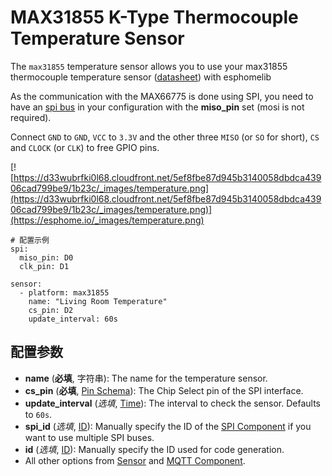 # MAX31855 K-Type Thermocouple Temperature Sensor

The `max31855` temperature sensor allows you to use your max31855 thermocouple temperature sensor ([datasheet](https://datasheets.maximintegrated.com/en/ds/MAX31855.pdf)) with esphomelib

As the communication with the MAX66775 is done using SPI, you need to have an [spi bus](https://esphome.io/components/spi#spi) in your configuration with the **miso_pin** set (mosi is not required).

Connect `GND` to `GND`, `VCC` to `3.3V` and the other three `MISO` (or `SO` for short), `CS` and `CLOCK` (or `CLK`) to free GPIO pins.

[![https://d33wubrfki0l68.cloudfront.net/5ef8fbe87d945b3140058dbdca43906cad799be9/1b23c/_images/temperature.png](https://d33wubrfki0l68.cloudfront.net/5ef8fbe87d945b3140058dbdca43906cad799be9/1b23c/_images/temperature.png)](https://esphome.io/_images/temperature.png)

```
# 配置示例
spi:
  miso_pin: D0
  clk_pin: D1

sensor:
  - platform: max31855
    name: "Living Room Temperature"
    cs_pin: D2
    update_interval: 60s
```

## **配置参数**

- **name** (**必填**, 字符串): The name for the temperature sensor.
- **cs_pin** (**必填**, [Pin Schema](https://esphome.io/guides/configuration-types#config-pin-schema)): The Chip Select pin of the SPI interface.
- **update_interval** (*选填*, [Time](https://esphome.io/guides/configuration-types#config-time)): The interval to check the sensor. Defaults to `60s`.
- **spi_id** (*选填*, [ID](esphome/guides/configuration-types#id)): Manually specify the ID of the [SPI Component](https://esphome.io/components/spi#spi) if you want to use multiple SPI buses.
- **id** (*选填*, [ID](esphome/guides/configuration-types#id)): Manually specify the ID used for code generation.
- All other options from [Sensor](https://esphome.io/components/sensor/#config-sensor) and [MQTT Component](https://esphome.io/components/mqtt#config-mqtt-component).